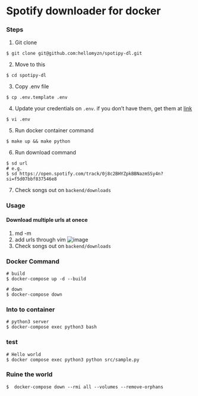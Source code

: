 # Spotify downloader for docker


### Steps
1. Git clone
```
$ git clone git@github.com:hellomyzn/spotipy-dl.git
```
2. Move to this
``` 
$ cd spotipy-dl
```
3. Copy .env file
```
$ cp .env.template .env
```
4. Update your credentials on `.env`. if you don’t have them, get them at [link](https://developer.spotify.com/my-applications)
```
$ vi .env
```
5. Run docker container command
```
$ make up && make python
```
6. Run download command
```
$ sd url
# e.g.
$ sd https://open.spotify.com/track/0j8c2BHYZpkBBNazmSSy4n?si=f5d07bbf837546e8
```
7. Check songs out on `backend/downloads`

### Usage
#### Download multiple urls at onece
1. md -m
2. add urls through vim
![image](https://user-images.githubusercontent.com/20104403/171386955-710d52d8-4c1e-40ee-8f96-98e033702902.png)
3. Check songs out on `backend/downloads`

### Docker Command
```
# build
$ docker-compose up -d --build

# down
$ docker-compose down
```

### Into to container
```
# python3 server
$ docker-compose exec python3 bash
```

### test
```
# Hello world
$ docker compose exec python3 python src/sample.py
```

### Ruine the world
```
$  docker-compose down --rmi all --volumes --remove-orphans 
```
